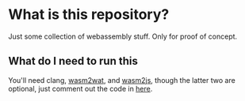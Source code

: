 # What is this repository?

Just some collection of webassembly stuff. Only for proof of concept.

## What do I need to run this

You'll need clang, [wasm2wat](https://github.com/webassembly/wabt), and [wasm2js](https://github.com/webassembly/binaryen), though the latter two are optional, just comment out the code in [here](./stuff/compile.sh).
